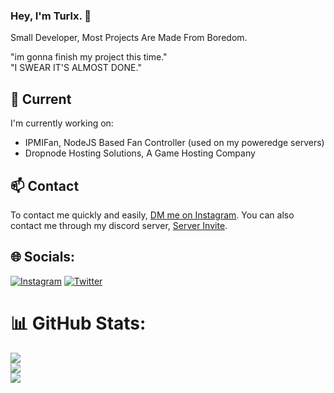 ### Hey, I'm Turlx. 👋

Small Developer, Most Projects Are Made From Boredom.

"im gonna finish my project this time." <br>
"I SWEAR IT'S ALMOST DONE." <br>

## 🔭 Current

I'm currently working on:
- IPMIFan, NodeJS Based Fan Controller (used on my poweredge servers)
- Dropnode Hosting Solutions, A Game Hosting Company

## 📫 Contact

To contact me quickly and easily, [DM me on Instagram](https://instagram.com/tur_lx).
You can also contact me through my discord server, [Server Invite](https://discord.gg/VfhrGySMTB).

## 🌐 Socials:
[![Instagram](https://img.shields.io/badge/Instagram-%23E4405F.svg?logo=Instagram&logoColor=white)](https://instagram.com/tur_lx) [![Twitter](https://img.shields.io/badge/Twitter-%231DA1F2.svg?logo=Twitter&logoColor=white)](https://twitter.com/TurlxTheHuman) 

# 📊 GitHub Stats:
![](https://github-readme-stats.vercel.app/api?username=TurlxTheHuman&theme=nightowl&hide_border=false&include_all_commits=true&count_private=true)<br/>
![](https://github-readme-streak-stats.herokuapp.com/?user=TurlxTheHuman&theme=nightowl&hide_border=false)<br/>
![](https://github-readme-stats.vercel.app/api/top-langs/?username=TurlxTheHuman&theme=nightowl&hide_border=false&include_all_commits=true&count_private=true&layout=compact)
